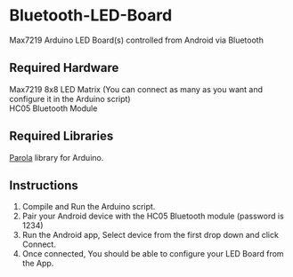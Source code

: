 # Bluetooth-LED-Board
Max7219 Arduino LED Board(s) controlled from Android via Bluetooth

## Required Hardware
Max7219 8x8 LED Matrix (You can connect as many as you want and configure it in the Arduino script)<br/>
HC05 Bluetooth Module 

## Required Libraries
[Parola](https://www.arduino.cc/reference/en/libraries/md_parola/) library for Arduino.

## Instructions
1. Compile and Run the Arduino script.
2. Pair your Android device with the HC05 Bluetooth module (password is 1234)
3. Run the Android app, Select device from the first drop down and click Connect.
4. Once connected, You should be able to configure your LED Board from the App.
